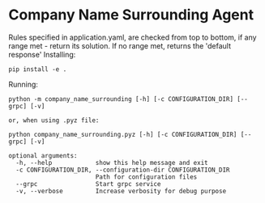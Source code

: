 # Company Name Surrounding Agent

Rules specified in application.yaml, are checked from top to bottom, if any range met - return its solution.
If no range met, returns the 'default response' 
Installing:

```pip install -e .```

Running:
```
python -m company_name_surrounding [-h] [-c CONFIGURATION_DIR] [--grpc] [-v]

or, when using .pyz file:

python company_name_surrounding.pyz [-h] [-c CONFIGURATION_DIR] [--grpc] [-v]

optional arguments:
  -h, --help            show this help message and exit
  -c CONFIGURATION_DIR, --configuration-dir CONFIGURATION_DIR
                        Path for configuration files
  --grpc                Start grpc service
  -v, --verbose         Increase verbosity for debug purpose
```
